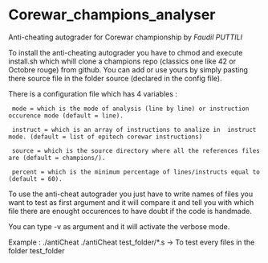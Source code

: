 # Corewar_champions_analyser

Anti-cheating autograder for Corewar championship by *Faudil PUTTILI*

To install the anti-cheating autograder you have to chmod and execute install.sh
which whill clone a champions repo (classics one like 42 or Octobre rouge) from github.
You can add or use yours by simply pasting there source file in the folder source (declared in the config file).

There is a configuration file which has 4 variables :
     
     mode = which is the mode of analysis (line by line) or instruction occurence mode (default = line).
      
     instruct = which is an array of instructions to analize in  instruct mode. (default = list of epitech corewar instructions)
     
     source = which is the source directory where all the references files are (default = champions/).
     
     percent = which is the minimum percentage of lines/instructs equal to (default = 60).

To use the anti-cheat autograder you just have to write names of files you want to test as first argument
and it will compare it and tell you with which file there are enought occurences to have doubt if the code is handmade.

You can type -v as argument and it will activate the verbose mode.

Example :
	./antiCheat 
	./antiCheat test_folder/*.s
-> To test every files in the folder test_folder
